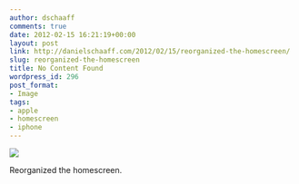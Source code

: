 ```yaml
---
author: dschaaff
comments: true
date: 2012-02-15 16:21:19+00:00
layout: post
link: http://danielschaaff.com/2012/02/15/reorganized-the-homescreen/
slug: reorganized-the-homescreen
title: No Content Found
wordpress_id: 296
post_format:
- Image
tags:
- apple
- homescreen
- iphone
---
```


![](https://danielschaaff.files.wordpress.com/2012/02/tumblr_lzg03jjajy1qcnv82o1_1280.png)

Reorganized the homescreen.
